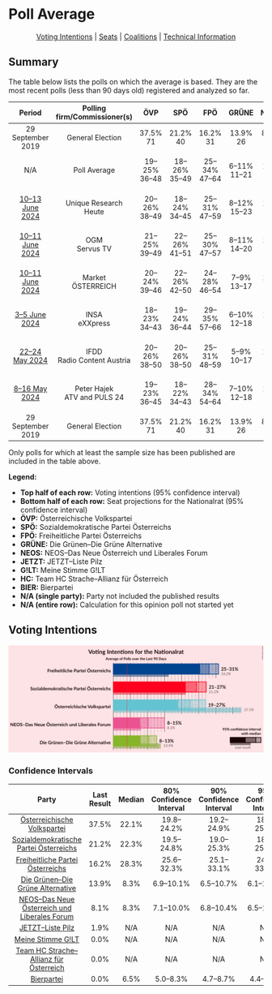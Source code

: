 # Poll Average

<p align="center"><a href="#voting-intentions">Voting Intentions</a> | <a href="#seats">Seats</a> | <a href="#coalitions">Coalitions</a> | <a href="#technical-information">Technical Information</a></p>

## Summary

The table below lists the polls on which the average is based. They are the most recent polls (less than 90 days old) registered and analyzed so far.

| Period     | Polling firm/Commissioner(s) | ÖVP | SPÖ | FPÖ | GRÜNE | NEOS | JETZT | G!LT | HC | BIER |
|:----------:|:----------------------------:|:--:|:--:|:--:|:--:|:--:|:--:|:--:|:--:|:--:|
| 29 September 2019 | General Election | 37.5% <br> 71 | 21.2% <br> 40 | 16.2% <br> 31 | 13.9% <br> 26 | 8.1% <br> 15 | 1.9% <br> 0 | 0.0% <br> 0 | 0.0% <br> 0 | 0.0% <br> 0 |
| N/A | Poll Average | 19–25% <br> 36–48 | 18–26% <br> 35–49 | 25–34% <br> 47–64 | 6–11% <br> 11–21 | 6–11% <br> 12–20 | N/A <br> N/A | N/A <br> N/A | N/A <br> N/A | 4–9% <br> 8–17 |
| [10–13 June 2024](2024-06-13-UniqueResearch.html) | Unique Research <br> Heute | 20–26% <br> 38–49 | 18–24% <br> 34–45 | 25–31% <br> 47–59 | 8–12% <br> 15–23 | 6–10% <br> 12–19 | N/A <br> N/A | N/A <br> N/A | N/A <br> N/A | 5–9% <br> 10–17 |
| [10–11 June 2024](2024-06-11-OGM.html) | OGM <br> Servus TV | 21–25% <br> 39–49 | 22–26% <br> 41–51 | 25–30% <br> 47–57 | 8–11% <br> 14–20 | 7–10% <br> 12–18 | N/A <br> N/A | N/A <br> N/A | N/A <br> N/A | 4–6% <br> 0–12 |
| [10–11 June 2024](2024-06-11-Market.html) | Market <br> ÖSTERREICH | 20–24% <br> 39–46 | 22–26% <br> 42–50 | 24–28% <br> 46–54 | 7–9% <br> 13–17 | 9–11% <br> 16–21 | N/A <br> N/A | N/A <br> N/A | N/A <br> N/A | 5–7% <br> 9–13 |
| [3–5 June 2024](2024-06-05-INSA.html) | INSA <br> eXXpress | 18–23% <br> 34–43 | 19–24% <br> 36–44 | 29–35% <br> 57–66 | 6–10% <br> 12–18 | 6–10% <br> 12–18 | N/A <br> N/A | N/A <br> N/A | N/A <br> N/A | 5–8% <br> 9–14 |
| [22–24 May 2024](2024-05-24-IFDD.html) | IFDD <br> Radio Content Austria | 20–26% <br> 38–50 | 20–26% <br> 38–50 | 25–31% <br> 48–59 | 5–9% <br> 10–17 | 6–10% <br> 12–19 | N/A <br> N/A | N/A <br> N/A | N/A <br> N/A | 5–9% <br> 10–17 |
| [8–16 May 2024](2024-05-16-PeterHajek.html) | Peter Hajek <br> ATV and PULS 24 | 19–23% <br> 36–45 | 18–22% <br> 34–43 | 28–34% <br> 54–64 | 7–10% <br> 12–18 | 7–10% <br> 12–18 | N/A <br> N/A | N/A <br> N/A | N/A <br> N/A | 7–10% <br> 12–18 |
| 29 September 2019 | General Election | 37.5% <br> 71 | 21.2% <br> 40 | 16.2% <br> 31 | 13.9% <br> 26 | 8.1% <br> 15 | 1.9% <br> 0 | 0.0% <br> 0 | 0.0% <br> 0 | 0.0% <br> 0 |

Only polls for which at least the sample size has been published are included in the table above.

**Legend:**
+ **Top half of each row:** Voting intentions (95% confidence interval)
+ **Bottom half of each row:** Seat projections for the Nationalrat (95% confidence interval)
+ **ÖVP:** Österreichische Volkspartei
+ **SPÖ:** Sozialdemokratische Partei Österreichs
+ **FPÖ:** Freiheitliche Partei Österreichs
+ **GRÜNE:** Die Grünen–Die Grüne Alternative
+ **NEOS:** NEOS–Das Neue Österreich und Liberales Forum
+ **JETZT:** JETZT–Liste Pilz
+ **G!LT:** Meine Stimme G!LT
+ **HC:** Team HC Strache–Allianz für Österreich
+ **BIER:** Bierpartei
+ **N/A (single party):** Party not included the published results
+ **N/A (entire row):** Calculation for this opinion poll not started yet

## Voting Intentions

![Graph with voting intentions not yet produced](average.png "Voting Intentions")

### Confidence Intervals

| Party | Last Result | Median | 80% Confidence Interval | 90% Confidence Interval | 95% Confidence Interval | 99% Confidence Interval |
|:-----:|:-----------:|:------:|:-----------------------:|:-----------------------:|:-----------------------:|:-----------------------:|
| <a href="#österreichische-volkspartei">Österreichische Volkspartei</a> | 37.5% | 22.1% | 19.8–24.2% |19.2–24.9% | 18.6–25.4% | 17.7–26.4% |
| <a href="#sozialdemokratische-partei-österreichs">Sozialdemokratische Partei Österreichs</a> | 21.2% | 22.3% | 19.5–24.8% |19.0–25.3% | 18.5–25.8% | 17.7–26.7% |
| <a href="#freiheitliche-partei-österreichs">Freiheitliche Partei Österreichs</a> | 16.2% | 28.3% | 25.6–32.3% |25.1–33.1% | 24.7–33.7% | 24.0–34.9% |
| <a href="#die-grünen–die-grüne-alternative">Die Grünen–Die Grüne Alternative</a> | 13.9% | 8.3% | 6.9–10.1% |6.5–10.7% | 6.1–11.2% | 5.5–12.2% |
| <a href="#neos–das-neue-österreich-und-liberales-forum">NEOS–Das Neue Österreich und Liberales Forum</a> | 8.1% | 8.3% | 7.1–10.0% |6.8–10.4% | 6.5–10.8% | 6.0–11.4% |
| <a href="#jetzt–liste-pilz">JETZT–Liste Pilz</a> | 1.9% | N/A | N/A |N/A | N/A | N/A |
| <a href="#meine-stimme-g!lt">Meine Stimme G!LT</a> | 0.0% | N/A | N/A |N/A | N/A | N/A |
| <a href="#team-hc-strache–allianz-für-österreich">Team HC Strache–Allianz für Österreich</a> | 0.0% | N/A | N/A |N/A | N/A | N/A |
| <a href="#bierpartei">Bierpartei</a> | 0.0% | 6.5% | 5.0–8.3% |4.7–8.7% | 4.4–9.1% | 3.9–9.7% |

